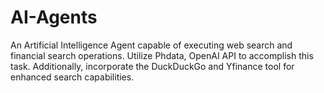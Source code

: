 # AI-Agents
An Artificial Intelligence Agent capable of executing web search and financial search operations. Utilize Phdata, OpenAI API to accomplish this task. Additionally, incorporate the DuckDuckGo and Yfinance tool for enhanced search capabilities.
